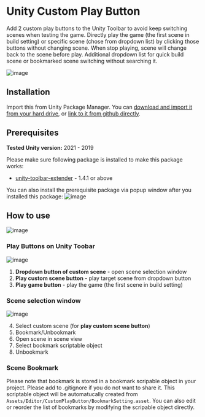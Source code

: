 # Unity Custom Play Button
Add 2 custom play buttons to the Unity Toolbar to avoid keep switching scenes when testing the game. Directly play the game (the first scene in build setting) or specific scene (chose from dropdown list) by clicking those buttons without changing scene. When stop playing, scene will change back to the scene before play.  Additional dropdown list for quick build scene or bookmarked scene switching without searching it.

![image](https://user-images.githubusercontent.com/3353695/148316557-47d93af2-fb9d-46b8-97da-9ce409e02317.png)

## Installation
Import this from Unity Package Manager. You can [download and import it from your hard drive](https://docs.unity3d.com/Manual/upm-ui-local.html), or [link to it from github directly](https://docs.unity3d.com/Manual/upm-ui-giturl.html).

## Prerequisites
**Tested Unity version:** 2021 - 2019

Please make sure following package is installed to make this package works:
- [unity-toolbar-extender](https://github.com/marijnz/unity-toolbar-extender) - 1.4.1 or above

You can also install the prerequisite package via popup window after you installed this package:
![image](https://user-images.githubusercontent.com/3353695/148312273-2188311b-fe3e-4a4b-87ea-00ccaead8aef.png)

## How to use
![image](https://user-images.githubusercontent.com/3353695/148320339-2efc85a4-fc4b-44d7-bd84-662ff9e34c52.gif)

### Play Buttons on Unity Toobar
![image](https://user-images.githubusercontent.com/3353695/148315309-e6369f75-5a44-4684-8848-f59341058443.png)
1. **Dropdown button of custom scene** - open scene selection window
2. **Play custom scene button** - play target scene from dropdown button
3. **Play game button** - play the game (the first scene in build setting)

### Scene selection window
![image](https://user-images.githubusercontent.com/3353695/148323734-6bc75ebb-a3f7-4791-a865-5da002d43d49.png)

4. Select custom scene (for **play custom scene button**)
5. Bookmark/Unbookmark
6. Open scene in scene view
7. Select bookmark scriptable object
8. Unbookmark

### Scene Bookmark
Please note that bookmark is stored in a bookmark scripable object in your project. Please add to .gitignore if you do not want to share it. This scriptable object will be automatucally created from `Assets/Editor/CustomPlayButton/BookmarkSetting.asset`. You can also edit or reorder the list of bookmarks by modifying the scripable object directly.
